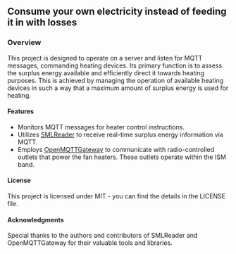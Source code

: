 ## Consume your own electricity instead of feeding it in with losses

### Overview
This project is designed to operate on a server and listen for MQTT messages, commanding heating devices. Its primary function is to assess the surplus energy available and efficiently direct it towards heating purposes. This is achieved by managing the operation of available heating devices in such a way that a maximum amount of surplus energy is used for heating.

#### Features
- Monitors MQTT messages for heater control instructions.
- Utilizes [SMLReader](https://github.com/mruettgers/SMLReader) to receive real-time surplus energy information via MQTT.
- Employs [OpenMQTTGateway](https://github.com/1technophile/OpenMQTTGateway) to communicate with radio-controlled outlets that power the fan heaters. These outlets operate within the ISM band.

#### License
This project is licensed under MIT - you can find the details in the LICENSE file.

#### Acknowledgments
Special thanks to the authors and contributors of SMLReader and OpenMQTTGateway for their valuable tools and libraries.
